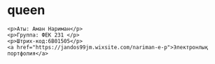 # queen
<html>
<head>
    <title>Менің портфолием</title>
</head>
<body>

    <p>Аты: Аман Нариман</p>
    <p>Группа: ФЕК 231 </p>
    <p>Штрих-код:6B01505</p>
    <a href="https://jandos99jm.wixsite.com/nariman-e-p">Электронлық портфолия</a>
</body>
</html>
